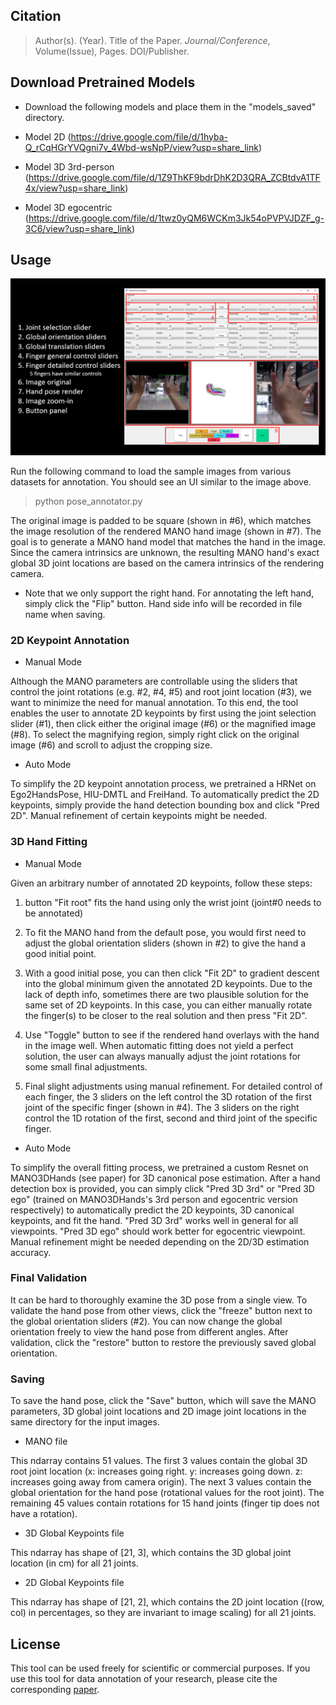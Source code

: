 ## Citation

> Author(s). (Year). Title of the Paper. *Journal/Conference*, Volume(Issue), Pages. DOI/Publisher.
## Download Pretrained Models
* Download the following models and place them in the "models_saved" directory.

* Model 2D (https://drive.google.com/file/d/1hyba-Q_rCqHGrYVQgni7v_4Wbd-wsNpP/view?usp=share_link)

* Model 3D 3rd-person (https://drive.google.com/file/d/1Z9ThKF9bdrDhK2D3QRA_ZCBtdvA1TF4x/view?usp=share_link)

* Model 3D egocentric (https://drive.google.com/file/d/1twz0yQM6WCKm3Jk54oPVPVJDZF_g-3C6/view?usp=share_link)

## Usage
<img src="imgs/general_intro.png" width="640">

Run the following command to load the sample images from various datasets for annotation. You should see an UI similar to the image above.
  > python pose_annotator.py

The original image is padded to be square (shown in #6), which matches the image resolution of the rendered MANO hand image (shown in #7). The goal is to generate a MANO hand model that matches the hand in the image. Since the camera intrinsics are unknown, the resulting MANO hand's exact global 3D joint locations are based on the camera intrinsics of the rendering camera.

* Note that we only support the right hand. For annotating the left hand, simply click the "Flip" button. Hand side info will be recorded in file name when saving.

### 2D Keypoint Annotation
  * Manual Mode

Although the MANO parameters are controllable using the sliders that control the joint rotations (e.g. #2, #4, #5) and root joint location (#3), we want to minimize the need for manual annotation. To this end, the tool enables the user to annotate 2D keypoints by first using the joint selection slider (#1), then click either the original image (#6) or the magnified image (#8). To select the magnifying region, simply right click on the original image (#6) and scroll to adjust the cropping size. 

  * Auto Mode

To simplify the 2D keypoint annotation process, we pretrained a HRNet on Ego2HandsPose, HIU-DMTL and FreiHand. To automatically predict the 2D keypoints, simply provide the hand detection bounding box and click "Pred 2D". Manual refinement of certain keypoints might be needed.

### 3D Hand Fitting
  * Manual Mode

Given an arbitrary number of annotated 2D keypoints, follow these steps:

1. button "Fit root" fits the hand using only the wrist joint (joint#0 needs to be annotated)

2. To fit the MANO hand from the default pose, you would first need to adjust the global orientation sliders (shown in #2) to give the hand a good initial point. 

3. With a good initial pose, you can then click "Fit 2D" to gradient descent into the global minimum given the annotated 2D keypoints. Due to the lack of depth info, sometimes there are two plausible solution for the same set of 2D keypoints. In this case, you can either manually rotate the finger(s) to be closer to the real solution and then press "Fit 2D". 

4. Use "Toggle" button to see if the rendered hand overlays with the hand in the image well. When automatic fitting does not yield a perfect solution, the user can always manually adjust the joint rotations for some small final adjustments. 

5. Final slight adjustments using manual refinement. For detailed control of each finger, the 3 sliders on the left control the 3D rotation of the first joint of the specific finger (shown in #4). The 3 sliders on the right control the 1D rotation of the first, second and third joint of the specific finger. 

  * Auto Mode

To simplify the overall fitting process, we pretrained a custom Resnet on MANO3DHands (see paper) for 3D canonical pose estimation. After a hand detection box is provided, you can simply click "Pred 3D 3rd" or "Pred 3D ego" (trained on MANO3DHands's 3rd person and egocentric version respectively) to automatically predict the 2D keypoints, 3D canonical keypoints, and fit the hand. "Pred 3D 3rd" works well in general for all viewpoints. "Pred 3D ego" should work better for egocentric viewpoint. Manual refinement might be needed depending on the 2D/3D estimation accuracy. 

### Final Validation
It can be hard to thoroughly examine the 3D pose from a single view. To validate the hand pose from other views, click the "freeze" button next to the global orientation sliders (#2). You can now change the global orientation freely to view the hand pose from different angles. After validation, click the "restore" button to restore the previously saved global orientation.

### Saving
To save the hand pose, click the "Save" button, which will save the MANO parameters, 3D global joint locations and 2D image joint locations in the same directory for the input images.

  * MANO file

This ndarray contains 51 values. The first 3 values contain the global 3D root joint location (x: increases going right. y: increases going down. z: increases going away from camera origin). The next 3 values contain the global orientation for the hand pose (rotational values for the root joint). The remaining 45 values contain rotations for 15 hand joints (finger tip does not have a rotation).

  * 3D Global Keypoints file

This ndarray has shape of [21, 3], which contains the 3D global joint location (in cm) for all 21 joints.

  * 2D Global Keypoints file

This ndarray has shape of [21, 2], which contains the 2D joint location ((row, col) in percentages, so they are invariant to image scaling) for all 21 joints. 

## License
This tool can be used freely for scientific or commercial purposes. If you use this tool for data annotation of your research, please cite the corresponding [paper](https://arxiv.org/abs/2206.04927).
